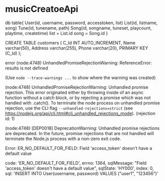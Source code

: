 # musicCreatoeApi
db table{
    User(id, username, password, accesstoken, list)
    List(id, listname, song)
    Tune(id, tunename, path)
    Song(id, songname, tuneset, playcount, playtime, createtime)
    list = List.id
    song = Song.id
}

CREATE TABLE customers (
    C_Id INT AUTO_INCREMENT,
    Name varchar(50),
    Address varchar(255),
    Phone varchar(20),
    PRIMARY KEY (C_Id)
);

error
(node:4748) UnhandledPromiseRejectionWarning: ReferenceError: results is not defined

(Use `node --trace-warnings ...` to show where the warning was created)

(node:4748) UnhandledPromiseRejectionWarning: Unhandled promise rejection. This error originated either by throwing inside of an async function without a catch block,
or by rejecting a promise which was not handled with .catch(). To terminate the node process on unhandled promise rejection, use the CLI flag `--unhandled-rejections=strict` (see https://nodejs.org/api/cli.html#cli_unhandled_rejections_mode). (rejection id: 1)

(node:4748) [DEP0018] DeprecationWarning: Unhandled promise rejections are deprecated. In the future, promise rejections that are not handled will terminate the Node.js process with a non-zero exit code.

Error: ER_NO_DEFAULT_FOR_FIELD: Field 'access_token' doesn't have a default value

code: 'ER_NO_DEFAULT_FOR_FIELD',
errno: 1364,
sqlMessage: "Field 'access_token' doesn't have a default value",
sqlState: 'HY000',
index: 0,
sql: 'INSERT INTO User(username, password)       VALUES ("user1", "123456")'
